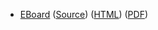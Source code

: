 * [EBoard](../eboards/46.md) 
  ([Source](../eboards/46.md))
  ([HTML](../eboards/46.html))
  ([PDF](../eboards/46.pdf))
